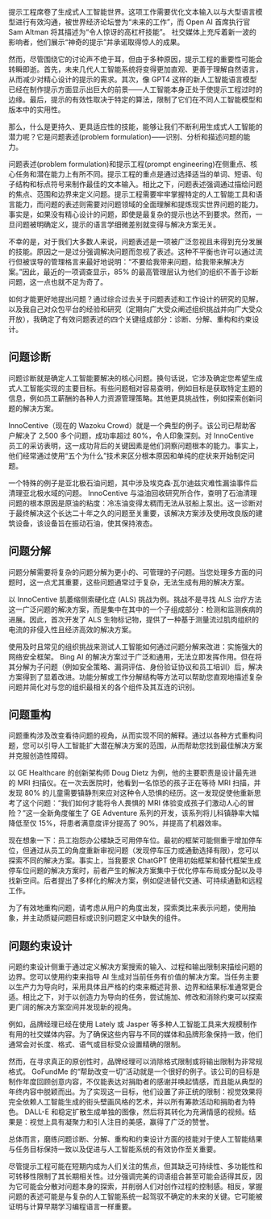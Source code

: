 提示工程席卷了生成式人工智能世界。这项工作需要优化文本输入以与大型语言模型进行有效沟通，被世界经济论坛誉为“未来的工作”，而 Open AI 首席执行官 Sam Altman 将其描述为“令人惊讶的高杠杆技能”。 社交媒体上充斥着新一波的影响者，他们展示“神奇的提示”并承诺取得惊人的成果。

然而，尽管围绕它的讨论声不绝于耳，但由于多种原因，提示工程的重要性可能会转瞬即逝。首先，未来几代人工智能系统将变得更加直观、更善于理解自然语言，从而减少对精心设计的提示的需求。其次，像 GPT4 这样的新人工智能语言模型已经在制作提示方面显示出巨大的前景——人工智能本身正处于使提示工程过时的边缘。最后，提示的有效性取决于特定的算法，限制了它们在不同人工智能模型和版本中的实用性。

那么，什么是更持久、更具适应性的技能，能够让我们不断利用生成式人工智能的潜力呢？它是问题表述(problem formulation)——识别、分析和描述问题的能力。

问题表述(problem formulation)和提示工程(prompt engineering)在侧重点、核心任务和潜在能力上有所不同。提示工程的重点是通过选择适当的单词、短语、句子结构和标点符号来制作最佳的文本输入。相比之下，问题表述强调通过描绘问题的焦点、范围和边界来定义问题。提示工程需要牢牢掌握特定的人工智能工具和语言能力，而问题的表述则需要对问题领域的全面理解和提炼现实世界问题的能力。事实是，如果没有精心设计的问题，即使是最复杂的提示也达不到要求。然而，一旦问题被明确定义，提示的语言学细微差别就变得与解决方案无关。

不幸的是，对于我们大多数人来说，问题表述是一项被广泛忽视且未得到充分发展的技能。原因之一是过分强调解决问题而忽视了表述。这种不平衡也许可以通过流行但被误导的管理格言来最好地说明：“不要给我带来问题，给我带来解决方案。”因此，最近的一项调查显示，85% 的最高管理层认为他们的组织不善于诊断问题，这一点也就不足为奇了。

如何才能更好地提出问题？通过综合过去关于问题表述和工作设计的研究的见解，以及我自己对众包平台的经验和研究（定期向广大受众阐述组织挑战并向广大受众开放），我确定了有效问题表述的四个关键组成部分：诊断、分解、重构和约束设计。

## 问题诊断
问题诊断就是确定人工智能要解决的核心问题。换句话说，它涉及确定您希望生成式人工智能实现的主要目标。有些问题相对容易查明，例如目标是获取特定主题的信息，例如员工薪酬的各种人力资源管理策略。其他更具挑战性，例如探索创新问题的解决方案。

InnoCentive（现在的 Wazoku Crowd）就是一个典型的例子。该公司已帮助客户解决了 2,500 多个问题，成功率超过 80%，令人印象深刻。对 InnoCentive 员工的采访表明，这一成功背后的关键因素是他们洞察问题根本的能力。事实上，他们经常通过使用“五个为什么”技术来区分根本原因和单纯的症状来开始制定问题。

一个特殊的例子是亚北极石油问题，其中涉及埃克森·瓦尔迪兹灾难性漏油事件后清理亚北极水域的问题。 InnoCentive 与溢油回收研究所合作，查明了石油清理问题的根本原因是原油的粘度：冷冻油变得太稠而无法从驳船上泵出。这一诊断对于最终解决这个长达二十年之久的问题至关重要，该解决方案涉及使用改良版的建筑设备，该设备旨在振动石油，使其保持液态。

## 问题分解
问题分解需要将复杂的问题分解为更小的、可管理的子问题。当您处理多方面的问题时，这一点尤其重要，这些问题通常过于复杂，无法生成有用的解决方案。

以 InnoCentive 肌萎缩侧索硬化症 (ALS) 挑战为例。挑战不是寻找 ALS 治疗方法这一广泛问题的解决方案，而是集中在其中的一个子组成部分：检测和监测疾病的进展。因此，首次开发了 ALS 生物标记物，提供了一种基于测量流过肌肉组织的电流的非侵入性且经济高效的解决方案。

使用及时且常见的组织挑战来测试人工智能如何通过问题分解来改进：实施强大的网络安全框架。 Bing AI 的解决方案过于广泛和通用，无法立即发挥作用。但在将其分解为子问题（例如安全策略、漏洞评估、身份验证协议和员工培训）后，解决方案得到了显着改进。功能分解或工作分解结构等方法可以帮助您直观地描述复杂问题并简化对与您的组织最相关的各个组件及其互连的识别。

## 问题重构
问题重构涉及改变看待问题的视角，从而实现不同的解释。通过以各种方式重构问题，您可以引导人工智能扩大潜在解决方案的范围，从而帮助您找到最佳解决方案并克服创造性障碍。

以 GE Healthcare 的创新架构师 Doug Dietz 为例，他的主要职责是设计最先进的 MRI 扫描仪。在一次去医院时，他看到一名惊恐的孩子正在等待 MRI 扫描，并发现 80% 的儿童需要镇静剂来应对这种令人恐惧的经历。这一发现促使他重新思考了这个问题：“我们如何才能将令人畏惧的 MRI 体验变成孩子们激动人心的冒险？”这一全新角度催生了 GE Adventure 系列的开发，该系列将儿科镇静率大幅降低至仅 15%，将患者满意度评分提高了 90%，并提高了机器效率。

现在想象一下：员工抱怨办公楼缺乏可用停车位。最初的框架可能侧重于增加停车位，但通过从员工的角度重新审视问题（发现停车压力或通勤选择有限），您可以探索不同的解决方案。事实上，当我要求 ChatGPT 使用初始框架和替代框架生成停车位问题的解决方案时，前者产生的解决方案集中于优化停车布局或分配以及寻找新空间。后者提出了多样化的解决方案，例如促进替代交通、可持续通勤和远程工作。

为了有效地重构问题，请考虑从用户的角度出发，探索类比来表示问题，使用抽象，并主动质疑问题目标或识别问题定义中缺失的组件。

## 问题约束设计
问题约束设计侧重于通过定义解决方案搜索的输入、过程和输出限制来描绘问题的边界。您可以使用约束来指导 AI 生成对当前任务有价值的解决方案。当任务主要以生产力为导向时，采用具体且严格的约束来概述背景、边界和结果标准通常更合适。相比之下，对于以创造力为导向的任务，尝试施加、修改和消除约束可以探索更广阔的解决方案空间并发现新的视角。

例如，品牌经理已经在使用 Lately 或 Jasper 等多种人工智能工具来大规模制作有用的社交媒体内容。为了确保这些内容与不同的媒体和品牌形象保持一致，他们通常会对长度、格式、语气或目标受众设置精确的限制。

然而，在寻求真正的原创性时，品牌经理可以消除格式限制或将输出限制为非常规格式。 GoFundMe 的“帮助改变一切”活动就是一个很好的例子。该公司的目标是制作年度回顾创意内容，不仅能表达对捐助者的感谢并唤起情感，而且能从典型的年终内容中脱颖而出。为了实现这一目标，他们设置了非正统的限制：视觉效果将完全依赖人工智能生成的街头壁画风格的艺术，并以所有筹款活动和捐助者为特色。 DALL-E 和稳定扩散生成单独的图像，然后将其转化为充满情感的视频。结果是：视觉上具有凝聚力和引人注目的美感，赢得了广泛的赞誉。

总体而言，磨练问题诊断、分解、重构和约束设计方面的技能对于使人工智能结果与任务目标保持一致以及促进与人工智能系统的有效协作至关重要。

尽管提示工程可能在短期内成为人们关注的焦点，但其缺乏可持续性、多功能性和可转移性限制了其长期相关性。过分强调完美的词语组合甚至可能会适得其反，因为它可能会分散对问题本身的探索，并削弱人们对创作过程的控制感。相反，掌握问题的表述可能是与复杂的人工智能系统一起驾驭不确定的未来的关键。它可能被证明与计算早期学习编程语言一样重要。

